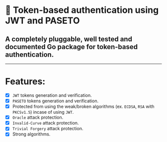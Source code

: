 # :rocket: Token-based authentication using JWT and PASETO
## A completely pluggable, well tested and documented Go package for token-based authentication.

---

# Features:
- [x] `JWT` tokens generation and verification.
- [x] `PASETO` tokens generation and verification.
- [x] Protected from using the weak/broken algorithms (ex. `ECDSA`, `RSA` with `PKCSv1.5`) incase of using `JWT`.
- [x] `Oracle` attack protection.
- [x] `Invalid-Curve` attack protection.
- [x] `Trivial Forgery` attack protection.
- [x] Strong algorithms.
